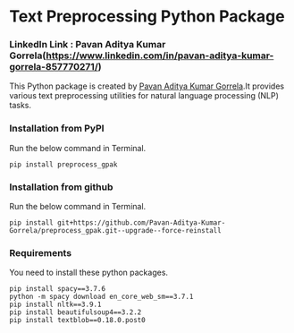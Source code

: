 # Text Preprocessing  Python Package


### LinkedIn Link : Pavan Aditya Kumar Gorrela(https://www.linkedin.com/in/pavan-aditya-kumar-gorrela-857770271/)

This Python package is created by [Pavan Aditya Kumar Gorrela](https://github.com/Pavan-Aditya-Kumar-Gorrela).It provides various text preprocessing utilities for natural language processing (NLP) tasks.

### Installation from PyPI
Run the below command in Terminal.
```
pip install preprocess_gpak
```
### Installation from github
Run the below command in Terminal.
```
pip install git+https://github.com/Pavan-Aditya-Kumar-Gorrela/preprocess_gpak.git--upgrade--force-reinstall
```

### Requirements
You need to install these python  packages.

```
pip install spacy==3.7.6
python -m spacy download en_core_web_sm==3.7.1
pip install nltk==3.9.1
pip install beautifulsoup4==3.2.2
pip install textblob==0.18.0.post0
```
